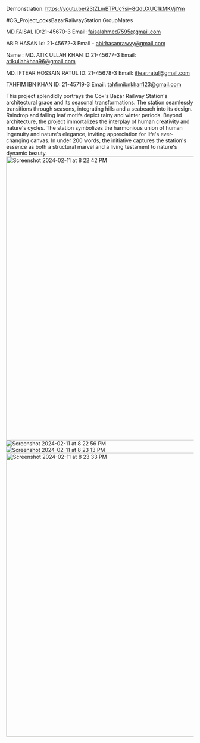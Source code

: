 Demonstration: https://youtu.be/23tZLmBTPUc?si=8QdUXUC1kMKVjlYm

#CG_Project_coxsBazarRailwayStation
GroupMates

MD.FAISAL 
ID:21-45670-3 
Email: faisalahmed7595@gmail.com

ABIR HASAN
Id: 21-45672-3
Email - abirhasanrawvy@gmail.com

Name : MD. ATIK ULLAH KHAN
ID:21-45677-3
Email: atikullahkhan96@gmail.com

MD. IFTEAR HOSSAIN RATUL
ID: 21-45678-3
Email: iftear.ratul@gmail.com

TAHFIM IBN KHAN
ID: 21-45719-3
Email: tahfimibnkhan123@gmail.com

This project splendidly portrays the Cox's Bazar Railway Station's architectural grace and its seasonal transformations. The station seamlessly transitions through seasons, integrating hills and a seabeach into its design. Raindrop and falling leaf motifs depict rainy and winter periods. Beyond architecture, the project immortalizes the interplay of human creativity and nature's cycles. The station symbolizes the harmonious union of human ingenuity and nature's elegance, inviting appreciation for life's ever-changing canvas. In under 200 words, the initiative captures the station's essence as both a structural marvel and a living testament to nature's dynamic beauty.
<img width="760px"  alt="Screenshot 2024-02-11 at 8 22 42 PM" src="https://github.com/Tahfim-ibn-khan/CG_Project_coxsBazarRailwayStation/assets/95180322/8c2fec5a-1775-423b-bcfc-a21899b99a2d">
<img width="auto" alt="Screenshot 2024-02-11 at 8 22 56 PM" src="https://github.com/Tahfim-ibn-khan/CG_Project_coxsBazarRailwayStation/assets/95180322/4e027610-50cb-4549-95b8-10f308d085a2">
<img width="auto" alt="Screenshot 2024-02-11 at 8 23 13 PM" src="https://github.com/Tahfim-ibn-khan/CG_Project_coxsBazarRailwayStation/assets/95180322/fdde77c8-1492-4acb-80a6-6cb653c5d375">
<img width="760px" alt="Screenshot 2024-02-11 at 8 23 33 PM" src="https://github.com/Tahfim-ibn-khan/CG_Project_coxsBazarRailwayStation/assets/95180322/8bb4465c-9b14-45c2-aa39-d94cad70b7cc">

